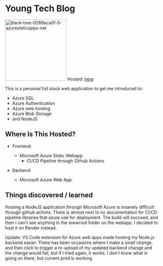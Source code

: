 # Young Tech Blog
<img src="https://i.ibb.co/BVk0dKq/black-tree-0289eca0f-5-azurestaticapps-net.png" alt="black-tree-0289eca0f-5-azurestaticapps-net" border="0" style="width: 200px;"/>
Hosted: <a href="https://black-tree-0289eca0f.5.azurestaticapps.net/">here</a>

This is a personal full stack web application to get me introduced to:

- Azure SQL
- Azure Authentication
- Azure web hosting
- Azure Blob Storage
- and NodeJS

## Where Is This Hosted?

- Frontend:
  - Microsoft Azure Static Webapp
    - CI/CD Pipeline through Github Actions

- Backend:
  - Microsoft Azure Web App

## Things discovered / learned

Hosting a NodeJS application through Microsoft Azure is insanely difficult through github actions. There is almost next to no documentation for CI/CD pipeline libraries that azure use for deployment. The build will succeed, and then I can't see anything in the wwwroot folder on the webapp. I decided to host it on Render instead.

Update: VS Code extension for Azure web apps made hosting my Node.js backend easier. There has been occasions where I make a small change, and then click to trigger a re-upload of my updated backend change and the change would fail, but if I tried again, it works. I don't know what is going on there, but current prod is working.
